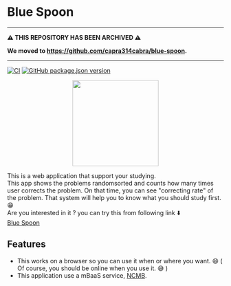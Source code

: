 # Blue Spoon

-----

**:warning: THIS REPOSITORY HAS BEEN ARCHIVED :warning:**

**We moved to https://github.com/capra314cabra/blue-spoon.**

-----

[![CI](https://github.com/capra314cabra/blue-spoon/workflows/CI/badge.svg)](https://github.com/capra314cabra/blue-spoon/actions)
[![GitHub package.json version](https://img.shields.io/github/package-json/v/capra314cabra/blue-spoon)](https://capra314cabra.github.io/blue-spoon/index.html)

<p align="center"><img width=200 src="https://github.com/capra314cabra/blue-spoon/blob/master/img/logo.svg" /></p>

This is a web application that support your studying.  
This app shows the problems randomsorted and counts how many times user corrects the problem. On that time, you can see "correcting rate" of the problem. That system will help you to know what you should study first. :grin:  
Are you interested in it ? you can try this from following link :arrow_down:  
[Blue Spoon](https://capra314cabra.github.io/blue-spoon/index.html)

## Features

- This works on a browser so you can use it when or where you want. :smile: ( Of course, you should be online when you use it. :sweat_smile: )
- This application use a mBaaS service, [NCMB](https://mbaas.nifcloud.com/).
